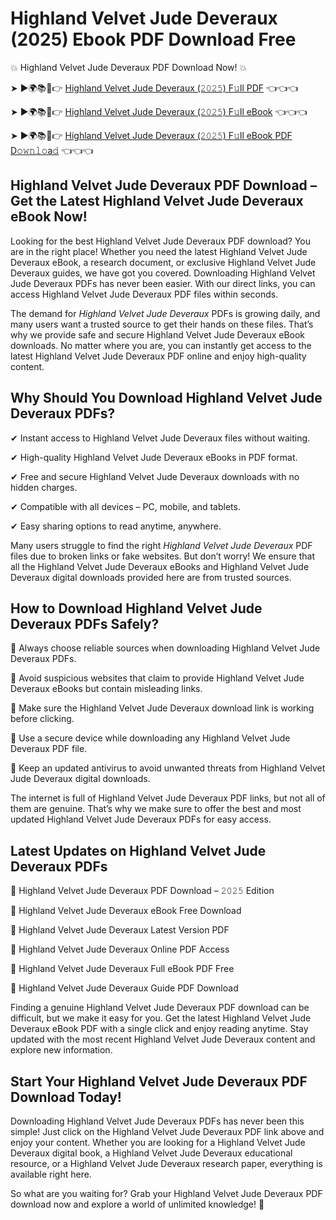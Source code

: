 # Highland Velvet Jude Deveraux (2025) Ebook PDF Download Free

💥 Highland Velvet Jude Deveraux PDF Download Now! 💥

➤ ►🌍📚📱👉 [Highland Velvet Jude Deveraux (𝟸𝟶𝟸𝟻) F𝚞ll PDF](https://getpdf.xyz/highland-velvet-jude-deveraux) 👈👈👈


➤ ►🌍📚📱👉 [Highland Velvet Jude Deveraux (𝟸𝟶𝟸𝟻) F𝚞ll eBook](https://getpdf.xyz/highland-velvet-jude-deveraux) 👈👈👈


➤ ►🌍📚📱👉 [Highland Velvet Jude Deveraux (𝟸𝟶𝟸𝟻) F𝚞ll eBook PDF D𝚘𝚠𝚗𝚕𝚘a𝚍](https://getpdf.xyz/highland-velvet-jude-deveraux) 👈👈👈


## Highland Velvet Jude Deveraux PDF Download – Get the Latest Highland Velvet Jude Deveraux eBook Now!

Looking for the best Highland Velvet Jude Deveraux PDF download? You are in the right place! Whether you need the latest Highland Velvet Jude Deveraux eBook, a research document, or exclusive Highland Velvet Jude Deveraux guides, we have got you covered. Downloading Highland Velvet Jude Deveraux PDFs has never been easier. With our direct links, you can access Highland Velvet Jude Deveraux PDF files within seconds.

The demand for *Highland Velvet Jude Deveraux* PDFs is growing daily, and many users want a trusted source to get their hands on these files. That’s why we provide safe and secure Highland Velvet Jude Deveraux eBook downloads. No matter where you are, you can instantly get access to the latest Highland Velvet Jude Deveraux PDF online and enjoy high-quality content.

## Why Should You Download Highland Velvet Jude Deveraux PDFs?

✔ Instant access to Highland Velvet Jude Deveraux files without waiting.

✔ High-quality Highland Velvet Jude Deveraux eBooks in PDF format.

✔ Free and secure Highland Velvet Jude Deveraux downloads with no hidden charges.

✔ Compatible with all devices – PC, mobile, and tablets.

✔ Easy sharing options to read anytime, anywhere.

Many users struggle to find the right *Highland Velvet Jude Deveraux* PDF files due to broken links or fake websites. But don’t worry! We ensure that all the Highland Velvet Jude Deveraux eBooks and Highland Velvet Jude Deveraux digital downloads provided here are from trusted sources.

## How to Download Highland Velvet Jude Deveraux PDFs Safely?

📌 Always choose reliable sources when downloading Highland Velvet Jude Deveraux PDFs.

📌 Avoid suspicious websites that claim to provide Highland Velvet Jude Deveraux eBooks but contain misleading links.

📌 Make sure the Highland Velvet Jude Deveraux download link is working before clicking.

📌 Use a secure device while downloading any Highland Velvet Jude Deveraux PDF file.

📌 Keep an updated antivirus to avoid unwanted threats from Highland Velvet Jude Deveraux digital downloads.

The internet is full of Highland Velvet Jude Deveraux PDF links, but not all of them are genuine. That’s why we make sure to offer the best and most updated Highland Velvet Jude Deveraux PDFs for easy access.

## Latest Updates on Highland Velvet Jude Deveraux PDFs

🔹 Highland Velvet Jude Deveraux PDF Download – 𝟸𝟶𝟸𝟻 Edition

🔹 Highland Velvet Jude Deveraux eBook Free Download

🔹 Highland Velvet Jude Deveraux Latest Version PDF

🔹 Highland Velvet Jude Deveraux Online PDF Access

🔹 Highland Velvet Jude Deveraux Full eBook PDF Free

🔹 Highland Velvet Jude Deveraux Guide PDF Download

Finding a genuine Highland Velvet Jude Deveraux PDF download can be difficult, but we make it easy for you. Get the latest Highland Velvet Jude Deveraux eBook PDF with a single click and enjoy reading anytime. Stay updated with the most recent Highland Velvet Jude Deveraux content and explore new information.

## Start Your Highland Velvet Jude Deveraux PDF Download Today!

Downloading Highland Velvet Jude Deveraux PDFs has never been this simple! Just click on the Highland Velvet Jude Deveraux PDF link above and enjoy your content. Whether you are looking for a Highland Velvet Jude Deveraux digital book, a Highland Velvet Jude Deveraux educational resource, or a Highland Velvet Jude Deveraux research paper, everything is available right here.

So what are you waiting for? Grab your Highland Velvet Jude Deveraux PDF download now and explore a world of unlimited knowledge! 🚀